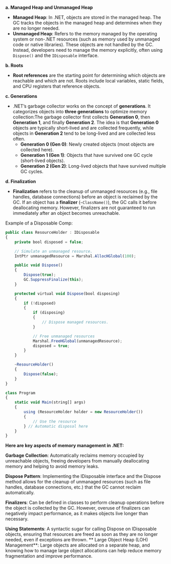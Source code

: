 **a. Managed Heap and Unmanaged Heap**

- **Managed Heap**: In .NET, objects are stored in the managed heap. The GC tracks the objects in the managed heap and determines when they are no longer needed.
- **Unmanaged Heap**: Refers to the memory managed by the operating system or non-.NET resources (such as memory used by unmanaged code or native libraries). These objects are not handled by the GC. Instead, developers need to manage the memory explicitly, often using `Dispose()` and the `IDisposable` interface.

**b. Roots**

- **Root references** are the starting point for determining which objects are reachable and which are not. Roots include local variables, static fields, and CPU registers that reference objects.

**c. Generations**

- .NET’s garbage collector works on the concept of **generations**. It categorizes objects into **three generations** to optimize memory collection:The garbage collector first collects **Generation 0**, then **Generation 1**, and finally **Generation 2**. The idea is that **Generation 0** objects are typically short-lived and are collected frequently, while objects in **Generation 2** tend to be long-lived and are collected less often.
    - **Generation 0 (Gen 0)**: Newly created objects (most objects are collected here).
    - **Generation 1 (Gen 1)**: Objects that have survived one GC cycle (short-lived objects).
    - **Generation 2 (Gen 2)**: Long-lived objects that have survived multiple GC cycles.

**d. Finalization**

- **Finalization** refers to the cleanup of unmanaged resources (e.g., file handles, database connections) before an object is reclaimed by the GC. If an object has a **finalizer** (`~ClassName()`), the GC calls it before deallocating memory. However, finalizers are not guaranteed to run immediately after an object becomes unreachable.

Example of a Disposable Comp:
```typescript
public class ResourceHolder : IDisposable
{
    private bool disposed = false;

    // Simulate an unmanaged resource.
    IntPtr unmanagedResource = Marshal.AllocHGlobal(100);

    public void Dispose()
    {
        Dispose(true);
        GC.SuppressFinalize(this);
    }

    protected virtual void Dispose(bool disposing)
    {
        if (!disposed)
        {
            if (disposing)
            {
                // Dispose managed resources.
            }

            // Free unmanaged resources
            Marshal.FreeHGlobal(unmanagedResource);
            disposed = true;
        }
    }

    ~ResourceHolder()
    {
        Dispose(false);
    }
}

class Program
{
    static void Main(string[] args)
    {
        using (ResourceHolder holder = new ResourceHolder())
        {
            // Use the resource
        } // Automatic disposal here
    }
}
```

**Here are key aspects of memory management in .NET:**

**Garbage Collection**: Automatically reclaims memory occupied by unreachable objects, freeing developers from manually deallocating memory and helping to avoid memory leaks.

**Dispose Pattern**: Implementing the IDisposable interface and the Dispose method allows for the cleanup of unmanaged resources (such as file handles, database connections, etc.) that the GC cannot reclaim automatically.

**Finalizers**: Can be defined in classes to perform cleanup operations before the object is collected by the GC. However, overuse of finalizers can negatively impact performance, as it makes objects live longer than necessary.

**Using Statements**: A syntactic sugar for calling Dispose on IDisposable objects, ensuring that resources are freed as soon as they are no longer needed, even if exceptions are thrown.
**
Large Object Heap (LOH) Management**: Large objects are allocated on a separate heap, and knowing how to manage large object allocations can help reduce memory fragmentation and improve performance.